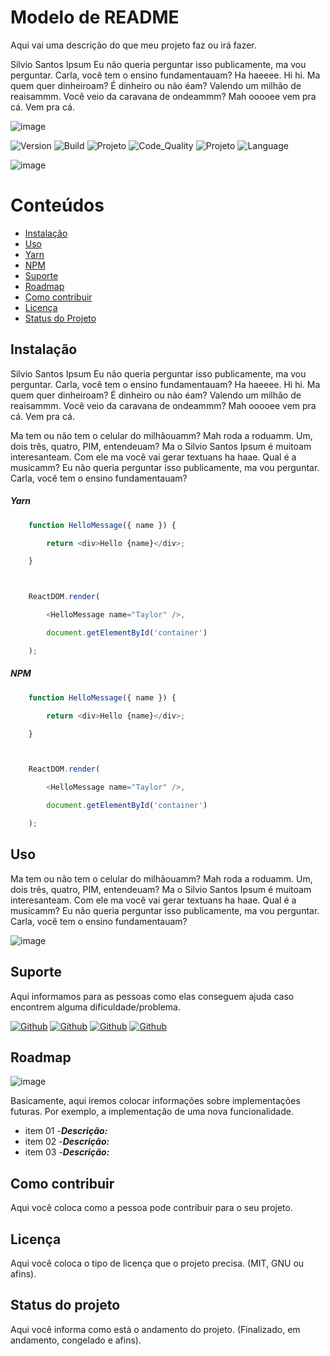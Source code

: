 # Modelo de README

Aqui vai uma descrição do que meu projeto faz ou irá fazer.

Silvio Santos Ipsum Eu não queria perguntar isso publicamente, ma vou perguntar. Carla, você tem o ensino fundamentauam? Ha haeeee. Hi hi. Ma quem quer dinheiroam? É dinheiro ou não éam? Valendo um milhão de reaisammm. Você veio da caravana de ondeammm? Mah ooooee vem pra cá. Vem pra cá.

<!-- AQUI VOCE PODE COLOCAR O LOGO, UMA IMAGEM QUE REPRESENTE O PROJETO OU O QUE MAIS QUISER -->
![image](https://user-images.githubusercontent.com/77402907/104758430-30e70480-573d-11eb-86c6-5d0fae82484f.png)

 ![Version](https://img.shields.io/badge/Version-1.0.0-lightgrey) ![Build](https://img.shields.io/badge/Build-Passing-lightgrey) ![Projeto](https://img.shields.io/badge/projeto-NomeProjeto-lightgrey) ![Code_Quality](https://img.shields.io/badge/Code_Quality-Good-lightgrey) ![Projeto](https://img.shields.io/badge/projeto-NomeProjeto-lightgrey) ![Language](https://img.shields.io/badge/Language-JavaScript-lightgrey)

<!-- APAGAR ESSA FOTO E POR UMA SCREENSHOT DO PROJETO -->
![image](https://user-images.githubusercontent.com/77402907/104758430-30e70480-573d-11eb-86c6-5d0fae82484f.png)
<!-- APAGAR ESSA FOTO E POR UMA SCREENSHOT DO PROJETO -->

# Conteúdos
- [Instalação](#instalação)
- [Uso](#uso)
- [Yarn](#yarn)
- [NPM](#npm)
- [Suporte](#suporte)
- [Roadmap](#roadmap)
- [Como contribuir](#como-contribuir)
- [Licença](#licença)
- [Status do Projeto](#status-do-projeto)

## Instalação
<!-- CASO TENHA UM PROCESSO DE INSTALAÇÃO, COLOQUE COMO O PROCESSO DEVER OCORRER. DO CONTRÁRIO APAGUE ESSA PARTE. -->
Silvio Santos Ipsum Eu não queria perguntar isso publicamente, ma vou perguntar. Carla, você tem o ensino fundamentauam? Ha haeeee. Hi hi. Ma quem quer dinheiroam? É dinheiro ou não éam? Valendo um milhão de reaisammm. Você veio da caravana de ondeammm? Mah ooooee vem pra cá. Vem pra cá.

Ma tem ou não tem o celular do milhãouamm? Mah roda a roduamm. Um, dois três, quatro, PIM, entendeuam? Ma o Silvio Santos Ipsum é muitoam interesanteam. Com ele ma você vai gerar textuans ha haae. Qual é a musicamm? Eu não queria perguntar isso publicamente, ma vou perguntar. Carla, você tem o ensino fundamentauam?

##### Yarn

```javascript
    function HelloMessage({​​ name }​​) {​​

        return <div>Hello {​​name}​​</div>;

    }​​



    ReactDOM.render(

        <HelloMessage name="Taylor" />,

        document.getElementById('container')

    );
```

##### NPM

```javascript
    function HelloMessage({​​ name }​​) {​​

        return <div>Hello {​​name}​​</div>;

    }​​



    ReactDOM.render(

        <HelloMessage name="Taylor" />,

        document.getElementById('container')

    );
```

<!-- INSERIR OS CÓDIGOS DE EXEMPLO PARA A INSTALAÇÃO -->
<!-- ESSES CODIGOS SAO APENAS EXEMPLOS, DEPOIS SERAO COLOCADOS OS CODIGOS CERTOS DE INSTALAÇAO -->

## Uso

<!-- MOSTRE UTILIZANDO UM GIF AS POSSIBILIDADES QUE TEMOS COM NOSSO PROJETO -->
Ma tem ou não tem o celular do milhãouamm? Mah roda a roduamm. Um, dois três, quatro, PIM, entendeuam? Ma o Silvio Santos Ipsum é muitoam interesanteam. Com ele ma você vai gerar textuans ha haae. Qual é a musicamm? Eu não queria perguntar isso publicamente, ma vou perguntar. Carla, você tem o ensino fundamentauam?

![image](https://user-images.githubusercontent.com/77402907/104758430-30e70480-573d-11eb-86c6-5d0fae82484f.png)

## Suporte
Aqui informamos para as pessoas como elas conseguem ajuda caso encontrem alguma dificuldade/problema.

[![Github](https://img.shields.io/badge/GitHub-100000?style=flat-square&logo=github&logoColor=white)](https://www.github.com/EduardoNathan) [![Github](https://img.shields.io/badge/YouTube-FF0000?style=flat-square&logo=youtube&logoColor=white)](https://www.github.com/EduardoNathan) [![Github](https://img.shields.io/badge/Gmail-D14836?style=flat-square&logo=gmail&logoColor=white
)](https://www.github.com/EduardoNathan) [![Github](https://img.shields.io/badge/Medium-8D6748?style=flat-square&logo=medium&logoColor=white)](https://www.github.com/EduardoNathan)

## Roadmap

![image](https://user-images.githubusercontent.com/6373438/104767581-2d5a7a00-574b-11eb-8b91-335cfb23d913.png)

Basicamente, aqui iremos colocar informações sobre implementações futuras. Por exemplo, a implementação de uma nova funcionalidade.

- item 01
-***Descrição:***
- item 02
-***Descrição:***
- item 03
-***Descrição:***

## Como contribuir 

Aqui você coloca como a pessoa pode contribuir para o seu projeto.

## Licença

Aqui você coloca o tipo de licença que o projeto precisa. (MIT, GNU ou afins).

## Status do projeto

Aqui você informa como está o andamento do projeto.
(Finalizado, em andamento, congelado e afins).